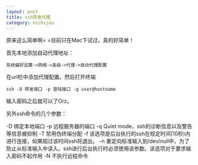 ```yaml
---
layout: post
title: ssh转发代理
category: nichijou
---
```


原来这么简单啊= =目前只在Mac下试过，真的好简单！

首先本地添加自动代理地址：

	系统偏好设置->网络->高级->代理->自动代理配置

在url栏中添加代理配置。然后打开终端

	ssh -D 转发端口 -p 登陆端口 -g user@hostname

输入密码之后就可以了Orz。



另外ssh命令的几个参数：

-D 绑定本地端口
-p 远程服务器的端口
-q Quiet mode，ssh的诊断信息以及警告等信息被抑制
-T 禁用伪终端分配
-f 该选项是后台执行的ssh在规定时间(10秒)内进行连接，如果超过该时间ssh将退出。
-n 重定向标准输入到/dev/null中，为了防止从标准输入中读入。ssh进行后台执行时必须使用该参数。该选项对于要求输入密码不起作用
-N 不执行远程命令